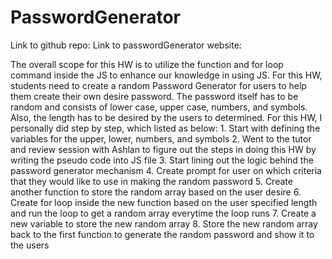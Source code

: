 # PasswordGenerator
Link to github repo:
Link to passwordGenerator website:

The overall scope for this HW is to utilize the function and for loop command inside the JS to enhance our knowledge in using JS. For this HW, students need to create a random Password Generator for users to help them create their own desire password. The password itself has to be random and consists of lower case, upper case, numbers, and symbols. Also, the length has to be desired by the users to determined. For this HW, I personally did step by step, which listed as below:
    1. Start with defining the variables for the upper, lower, numbers, and symbols
    2. Went to the tutor and review session with Ashlan to figure out the steps in doing this HW by writing the pseudo code into JS file
    3. Start lining out the logic behind the password generator mechanism
    4. Create prompt for user on which criteria that they would like to use in making the random password
    5. Create another function to store the random array based on the user desire
    6. Create for loop inside the new function based on the user specified length and run the loop to get a random array everytime the loop runs
    7. Create a new variable to store the new random array
    8. Store the new random array back to the first function to generate the random password and show it to the users

